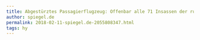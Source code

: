 ```yaml
---
title: Abgestürztes Passagierflugzeug: Offenbar alle 71 Insassen der russischen Maschine tot - SPIEGEL ONLINE - Panorama
author: spiegel.de
permalink: 2018-02-11-spiegel.de-2055808347.html
tags: hy
---
```


